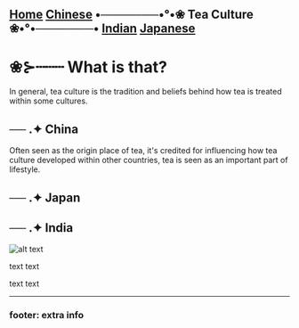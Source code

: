 [Home](https://github.com/319SoftDev/wiki-project-group-wya_dansowaa/blob/main/README.md)  [Chinese](chinese/tea-ceremony.md) •───────•°•❀ **Tea Culture** ❀•°•───────• [Indian](indian/tea-ceremony.md)  [Japanese](japanese/tea-ceremony.md)
---- 

# ❀⊱┄┄┄ What is that? 
In general, tea culture is the tradition and beliefs behind how tea is treated within some cultures.


## ── .✦ China
  Often seen as the origin place of tea, it's credited for influencing how tea culture developed within other countries, tea is seen as an important part of lifestyle. 

## ── .✦ Japan


## ── .✦ India


![alt text](url)

text text

text text

---- 

### footer: extra info
